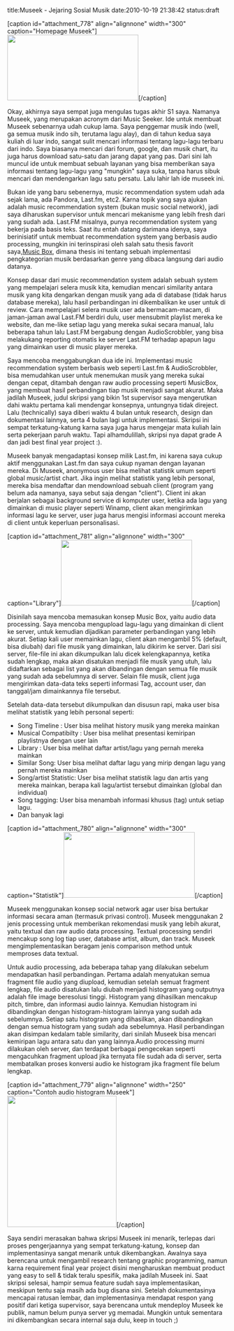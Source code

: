 title:Museek - Jejaring Sosial Musik
date:2010-10-19 21:38:42
status:draft

[caption id="attachment_778" align="alignnone" width="300" caption="Homepage Museek"]<a href="http://kecebongsoft.files.wordpress.com/2010/10/homepage.png"><img class="size-medium wp-image-778 " title="Homepage Museek" src="http://kecebongsoft.files.wordpress.com/2010/10/homepage.png?w=300" alt="" width="300" height="150" /></a>[/caption]

Okay, akhirnya saya sempat juga mengulas tugas akhir S1 saya. Namanya Museek, yang merupakan acronym dari Music Seeker. Ide untuk membuat Museek sebenarnya udah cukup lama. Saya penggemar musik indo (well, ga semua musik indo sih, terutama lagu alay), dan di tahun kedua saya kuliah di luar indo, sangat sulit mencari informasi tentang lagu-lagu terbaru dari indo. Saya biasanya mencari dari forum, google, dan musik chart, itu juga harus download satu-satu dan jarang dapat yang pas. Dari sini lah muncul ide untuk membuat sebuah layanan yang bisa memberikan saya informasi tentang lagu-lagu yang "mungkin" saya suka, tanpa harus sibuk mencari dan mendengarkan lagu satu persatu. Lalu lahir lah ide museek ini.<!--more-->

Bukan ide yang baru sebenernya, music recommendation system udah ada sejak lama, ada Pandora, Last.fm, etc2. Karna topik yang saya ajukan adalah music recommendation system (bukan music social network), jadi saya diharuskan supervisor untuk mencari mekanisme yang lebih fresh dari yang sudah ada. Last.FM misalnya, punya recommendation system yang bekerja pada basis teks. Saat itu entah datang darimana idenya, saya berinisiatif untuk membuat recommendation system yang berbasis audio processing, mungkin ini terinspirasi oleh salah satu thesis favorit saya,<a href="http://thesis.flyingpudding.com/">Music Box</a>, dimana thesis ini tentang sebuah implementasi pengkategorian musik berdasarkan genre yang dibaca langsung dari audio datanya.

Konsep dasar dari music recommendation system adalah sebuah system yang mempelajari selera musik kita, kemudian mencari similarity antara musik yang kita dengarkan dengan musik yang ada di database (tidak harus database mereka), lalu hasil perbandingan ini dikembalikan ke user untuk di review. Cara mempelajari selera musik user ada bermacam-macam, di jaman-jaman awal Last.FM berdiri dulu, user mensubmit playlist mereka ke website, dan me-like setiap lagu yang mereka sukai secara manual, lalu beberapa tahun lalu Last.FM bergabung dengan AudioScrobbler, yang bisa melakukang reporting otomatis ke server Last.FM terhadap apapun lagu yang dimainkan user di music player mereka.

Saya mencoba menggabungkan dua ide ini. Implementasi music recommendation system berbasis web seperti Last.fm &amp; AudioScrobbler, bisa memudahkan user untuk menemukan musik yang mereka sukai dengan cepat, ditambah dengan raw audio processing seperti MusicBox, yang membuat hasil perbandingan tiap musik menjadi sangat akurat. Maka jadilah Museek, judul skripsi yang bikin 1st supervisor saya mengerutkan dahi waktu pertama kali mendengar konsepnya, untungnya tidak direject. Lalu (technically) saya diberi waktu 4 bulan untuk research, design dan dokumentasi lainnya, serta 4 bulan lagi untuk implementasi. Skripsi ini sempat terkatung-katung karna saya juga harus mengejar mata kuliah lain serta pekerjaan paruh waktu. Tapi alhamdulillah, skripsi nya dapat grade A dan jadi best final year project :).

Museek banyak mengadaptasi konsep milik Last.fm, ini karena saya cukup aktif menggunakan Last.fm dan saya cukup nyaman dengan layanan mereka. Di Museek, anonymous user bisa melihat statistik umum seperti global music/artist chart. Jika ingin melihat statistik yang lebih personal, mereka bisa mendaftar dan mendownload sebuah client (program yang belum ada namanya, saya sebut saja dengan "client"). Client ini akan berjalan sebagai background service di komputer user, ketika ada lagu yang dimainkan di music player seperti Winamp, client akan mengirimkan informasi lagu ke server, user juga harus mengisi informasi account mereka di client untuk keperluan personalisasi.

[caption id="attachment_781" align="alignnone" width="300" caption="Library"]<a href="http://kecebongsoft.files.wordpress.com/2010/10/library.png"><img class="size-medium wp-image-781" title="Library" src="http://kecebongsoft.files.wordpress.com/2010/10/library.png?w=300" alt="" width="300" height="150" /></a>[/caption]

Disinilah saya mencoba memasukan konsep Music Box, yaitu audio data processing. Saya mencoba mengupload lagu-lagu yang dimainkan di client ke server, untuk kemudian dijadikan parameter perbandingan yang lebih akurat. Setiap kali user memainkan lagu, client akan mengambil 5% (default, bisa diubah) dari file musik yang dimainkan, lalu dikirim ke server. Dari sisi server, file-file ini akan dikumpulkan lalu dicek kelengkapannya, ketika sudah lengkap, maka akan disatukan menjadi file musik yang utuh, lalu didaftarkan sebagai list yang akan dibandingan dengan semua file musik yang sudah ada sebelumnya di server. Selain file musik, client juga mengirimkan data-data teks seperti informasi Tag, account user, dan tanggal/jam dimainkannya file tersebut.

Setelah data-data tersebut dikumpulkan dan disusun rapi, maka user bisa melihat statistik yang lebih personal seperti:

- Song Timeline : User bisa melihat history musik yang mereka mainkan
- Musical Compatibilty : User bisa melihat presentasi kemiripan playlistnya dengan user lain
- Library : User bisa melihat daftar artist/lagu yang pernah mereka mainkan
- Similar Song: User bisa melihat daftar lagu yang mirip dengan lagu yang pernah mereka mainkan
- Song/artist Statistic: User bisa melihat statistik lagu dan artis yang mereka mainkan, berapa kali lagu/artist tersebut dimainkan (global dan individual)
- Song tagging: User bisa menambah informasi khusus (tag) untuk setiap lagu.
- Dan banyak lagi

[caption id="attachment_780" align="alignnone" width="300" caption="Statistik"]<a href="http://kecebongsoft.files.wordpress.com/2010/10/stat.png"><img class="size-medium wp-image-780" title="Statistik" src="http://kecebongsoft.files.wordpress.com/2010/10/stat.png?w=300" alt="" width="300" height="150" /></a>[/caption]

Museek menggunakan konsep social network agar user bisa bertukar informasi secara aman (termasuk privasi control). Museek menggunakan 2 jenis processing untuk memberikan rekomendasi musik yang lebih akurat, yaitu textual dan raw audio data processing. Textual processing sendiri mencakup song log tiap user, database artist, album, dan track. Museek mengimplementasikan beragam jenis comparison method untuk memproses data textual.

Untuk audio processing, ada beberapa tahap yang dilakukan sebelum mendapatkan hasil perbandingan. Pertama adalah menyatukan semua fragment file audio yang diupload, kemudian setelah semuat fragment lengkap, file audio disatukan lalu diubah menjadi histogram yang outputnya adalah file image beresolusi tinggi. Histogram yang dihasilkan mencakup pitch, timbre, dan informasi audio lainnya. Kemudian histogram ini dibandingkan dengan histogram-histogram lainnya yang sudah ada sebelumnya. Setiap satu histogram yang dihasilkan, akan dibandingkan dengan semua histogram yang sudah ada sebelumnya. Hasil perbandingan akan disimpan kedalam table similarity, dari sinilah Museek bisa mencari kemiripan lagu antara satu dan yang lainnya.Audio processing murni dilakukan oleh server, dan terdapat berbagai pengecekan seperti mengacuhkan fragment upload jika ternyata file sudah ada di server, serta membatalkan proses konversi audio ke histogram jika fragment file belum lengkap.

[caption id="attachment_779" align="alignnone" width="250" caption="Contoh audio histogram Museek"]<a href="http://kecebongsoft.files.wordpress.com/2010/10/audio.png"><img class="size-medium wp-image-779" title="Contoh audio histogram Museek" src="http://kecebongsoft.files.wordpress.com/2010/10/audio.png?w=250" alt="" width="250" height="300" /></a>[/caption]

Saya sendiri merasakan bahwa skripsi Museek ini menarik, terlepas dari proses pengerjaannya yang sempat terkatung-katung, konsep dan implementasinya sangat menarik untuk dikembangkan. Awalnya saya berencana untuk mengambil research tentang graphic programming, namun karna requirement final year project disini mengharuskan membuat product yang easy to sell &amp; tidak teralu spesifik, maka jadilah Museek ini. Saat skripsi selesai, hampir semua feature sudah saya implementasikan, meskipun tentu saja masih ada bug disana sini. Setelah dokumentasinya mencapai ratusan lembar, dan implementasinya mendapat respon yang positif dari ketiga supervisor, saya berencana untuk mendeploy Museek ke publik, namun belum punya server yg memadai. Mungkin untuk sementara ini dikembangkan secara internal saja dulu, keep in touch ;)